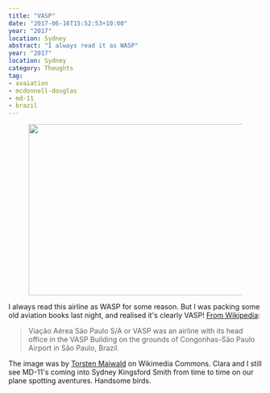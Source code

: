 ```yaml
---
title: "VASP"
date: "2017-06-16T15:52:53+10:00"
year: "2017"
location: Sydney
abstract: "I always read it as WASP"
year: "2017"
location: Sydney
category: Thoughts
tag:
- avaiation
- mcdonnell-douglas
- md-11
- brazil
---
```

<figure><p><img src="https://rubenerd.com/files/2017/VASP_MD-11_PP-SOW_REC_1998@1x.jpg" alt="" style="width:500px; height:340px" srcset="https://rubenerd.com/files/2017/VASP_MD-11_PP-SOW_REC_1998@1x.jpg 1x, https://rubenerd.com/files/2017/VASP_MD-11_PP-SOW_REC_1998@2x.jpg 2x" /></p></figure>

I always read this airline as WASP for some reason. But I was packing some old aviation books last night, and realised it's clearly VASP! [From Wikipedia]:

> Viação Aérea São Paulo S/A or VASP was an airline with its head office in the VASP Building on the grounds of Congonhas-São Paulo Airport in São Paulo, Brazil.

The image was by [Torsten Maiwald] on Wikimedia Commons. Clara and I still see MD-11's coming into Sydney Kingsford Smith from time to time on our plane spotting aventures. Handsome birds.

[From Wikipedia]: https://en.wikipedia.org/wiki/VASP
[Torsten Maiwald]: https://commons.wikimedia.org/wiki/File:VASP_MD-11_PP-SOW_REC_1998-2-15.png

